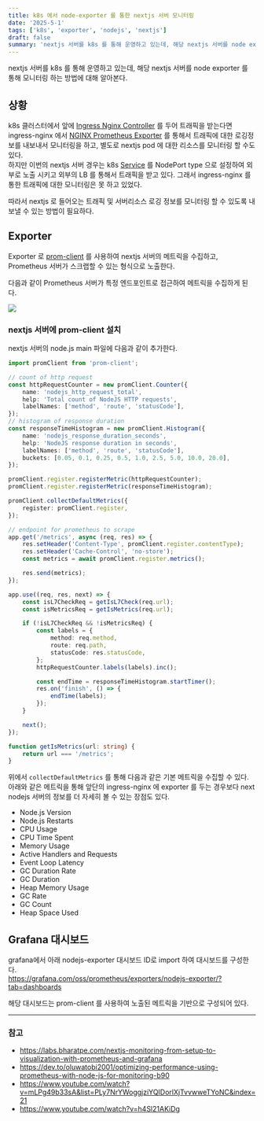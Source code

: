 ```yaml
---
title: k8s 에서 node-exporter 를 통한 nextjs 서버 모니터링
date: '2025-5-1'
tags: ['k8s', 'exporter', 'nodejs', 'nextjs']
draft: false
summary: 'nextjs 서버를 k8s 를 통해 운영하고 있는데, 해당 nextjs 서버를 node exporter 를 통해 모니터링 하는 방법에 대해 알아본다.'
---
```


nextjs 서버를 k8s 를 통해 운영하고 있는데, 해당 nextjs 서버를 node exporter 를 통해 모니터링 하는 방법에 대해 알아본다.

## 상황

k8s 클러스터에서 앞에 [Ingress Nginx Controller](https://kubernetes.github.io/ingress-nginx/deploy/#quick-start) 를 두어 트래픽을 받는다면 ingress-nginx 에서 [NGINX Prometheus Exporter](https://github.com/nginx/nginx-prometheus-exporter) 를 통해서 트래픽에 대한 로깅정보를 내보내서 모니터링을 하고, 
별도로 nextjs pod 에 대한 리소스를 모니터링 할 수도 있다. <br />
하지만 이번의 nextjs 서버 경우는 k8s [Service](https://kubernetes.io/ko/docs/concepts/services-networking/service/) 를 NodePort type 으로 설정하여 외부로 노출 시키고 외부의 LB 를 통해서 트래픽을 받고 있다.
그래서 ingress-nginx 를 통한 트래픽에 대한 모니터링은 못 하고 있었다.

따라서 nextjs 로 들어오는 트래픽 및 서버리소스 로깅 정보를 모니터링 할 수 있도록 내보낼 수 있는 방법이 필요하다.

## Exporter

Exporter 로 [prom-client](https://github.com/siimon/prom-client) 를 사용하여 nextjs 서버의 메트릭을 수집하고, Prometheus 서버가 스크랩할 수 있는 형식으로 노출한다.

다음과 같이 Prometheus 서버가 특정 엔드포인트로 접근하여 메트릭을 수집하게 된다.

<img src="/static/images/exporter.png" />


### nextjs 서버에 prom-client 설치

nextjs 서버의 node.js main 파일에 다음과 같이 추가한다.

```typescript
import promClient from 'prom-client';

// count of http request
const httpRequestCounter = new promClient.Counter({
    name: 'nodejs_http_request_total',
    help: 'Total count of NodeJS HTTP requests',
    labelNames: ['method', 'route', 'statusCode'],
});
// histogram of response duration
const responseTimeHistogram = new promClient.Histogram({
    name: 'nodejs_response_duration_seconds',
    help: 'NodeJS response duration in seconds',
    labelNames: ['method', 'route', 'statusCode'],
    buckets: [0.05, 0.1, 0.25, 0.5, 1.0, 2.5, 5.0, 10.0, 20.0],
});

promClient.register.registerMetric(httpRequestCounter);
promClient.register.registerMetric(responseTimeHistogram);

promClient.collectDefaultMetrics({
    register: promClient.register,
});

// endpoint for prometheus to scrape
app.get('/metrics', async (req, res) => {
    res.setHeader('Content-Type', promClient.register.contentType);
    res.setHeader('Cache-Control', 'no-store');
    const metrics = await promClient.register.metrics();

    res.send(metrics);
});

app.use((req, res, next) => {
    const isL7CheckReq = getIsL7Check(req.url);
    const isMetricsReq = getIsMetrics(req.url);

    if (!isL7CheckReq && !isMetricsReq) {
        const labels = {
            method: req.method,
            route: req.path,
            statusCode: res.statusCode,
        };
        httpRequestCounter.labels(labels).inc();

        const endTime = responseTimeHistogram.startTimer();
        res.on('finish', () => {
            endTime(labels);
        });
    }

    next();
});

function getIsMetrics(url: string) {
    return url === '/metrics';
}
```

위에서 `collectDefaultMetrics` 를 통해 다음과 같은 기본 메트릭을 수집할 수 있다. <br />
아래와 같은 메트릭을 통해 앞단의 ingress-nginx 에 exporter 를 두는 경우보다 next nodejs 서버의 정보를 더 자세히 볼 수 있는 장점도 있다.

* Node.js Version
* Node.js Restarts
* CPU Usage
* CPU Time Spent
* Memory Usage
* Active Handlers and Requests
* Event Loop Latency
* GC Duration Rate
* GC Duration
* Heap Memory Usage
* GC Rate
* GC Count
* Heap Space Used

## Grafana 대시보드

grafana에서 아래 nodejs-exporter 대시보드 ID로 import 하여 대시보드를 구성한다. <br />
https://grafana.com/oss/prometheus/exporters/nodejs-exporter/?tab=dashboards

해당 대시보드는 prom-client 를 사용하여 노출된 메트릭을 기반으로 구성되어 있다.

---

### 참고

* https://labs.bharatpe.com/nextjs-monitoring-from-setup-to-visualization-with-prometheus-and-grafana
* https://dev.to/oluwatobi2001/optimizing-performance-using-prometheus-with-node-js-for-monitoring-b90
* https://www.youtube.com/watch?v=mLPg49b33sA&list=PLy7NrYWoggjziYQIDorlXjTvvwweTYoNC&index=21
* https://www.youtube.com/watch?v=h4Sl21AKiDg

